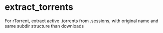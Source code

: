 # extract_torrents
For rTorrent, extract active .torrents from .sessions, with original name and same subdir structure than downloads
